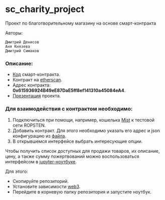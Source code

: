 # sc_charity_project
Проект по благотворительному магазину на основе смарт-контракта

Авторы:
```
Дмитрий Денисов
Аня Князева
Дмитрий Симаков
```

### Описание:

 - [Код](https://github.com/DESimakov/sc_charity_project/blob/master/charity.sol) смарт-контракта.
 - Контракт на [etherscan](https://ropsten.etherscan.io/address/0x615936924b49ee87dae5ff8ef141310a45084ea4).
 - Адрес контракта: **0x615936924B49eE87DaE5ff8ef141310a45084eA4**.
 - [Презентация](https://github.com/DESimakov/sc_charity_project/blob/master/SC_Denisov_Knyazeva_Simakov.pdf) проекта.
 
 ### Для взаимодействия с контрактом необходимо:
 
 1) Подключиться при помощи, например, кошелька [Mist](https://github.com/ethereum/mist/releases) к тестовой сети ROPSTEN.
 2) Добавить контракт. Для этого необходимо указать его адрес и json конфигурацию из [файла](https://github.com/DESimakov/sc_charity_project/blob/master/erc.json).
 3) В открывшемся интерфейсе выбрать интересующие опции.
 
 Чтобы получить список доступных для продажи товаров, их описание, цену, а также сумму пожертвований можно воспользоваться интерфейсом в [jupyter-ноутбуке](https://github.com/DESimakov/sc_charity_project/blob/master/smarts_project.ipynb).
 
 Для этого: 
 - Скопируйте репозиторий.
 - Установите зависимости [web3](https://web3py.readthedocs.io/en/stable/quickstart.html).
 - Перейдите в корневую папку репозитория и запустите ноутбук.
